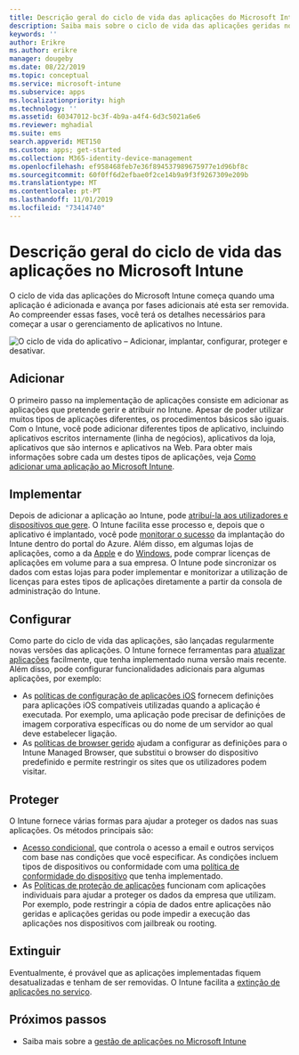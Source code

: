 ```yaml
---
title: Descrição geral do ciclo de vida das aplicações do Microsoft Intune
description: Saiba mais sobre o ciclo de vida das aplicações geridas no Microsoft Intune. O ciclo de vida das aplicações envolve adicionar, implementar, configurar, proteger e extinguir aplicações.
keywords: ''
author: Erikre
ms.author: erikre
manager: dougeby
ms.date: 08/22/2019
ms.topic: conceptual
ms.service: microsoft-intune
ms.subservice: apps
ms.localizationpriority: high
ms.technology: ''
ms.assetid: 60347012-bc3f-4b9a-a4f4-6d3c5021a6e6
ms.reviewer: mghadial
ms.suite: ems
search.appverid: MET150
ms.custom: apps; get-started
ms.collection: M365-identity-device-management
ms.openlocfilehash: ef958468feb7e36f894537989675977e1d96bf8c
ms.sourcegitcommit: 60f0ff6d2efbae0f2ce14b9a9f3f9267309e209b
ms.translationtype: MT
ms.contentlocale: pt-PT
ms.lasthandoff: 11/01/2019
ms.locfileid: "73414740"
---
```

# <a name="overview-of-the-app-lifecycle-in-microsoft-intune"></a>Descrição geral do ciclo de vida das aplicações no Microsoft Intune

O ciclo de vida das aplicações do Microsoft Intune começa quando uma aplicação é adicionada e avança por fases adicionais até esta ser removida. Ao compreender essas fases, você terá os detalhes necessários para começar a usar o gerenciamento de aplicativos no Intune.

![O ciclo de vida do aplicativo – Adicionar, implantar, configurar, proteger e desativar.](./media/app-lifecycle/app-lifecycle.png "o ciclo de vida do aplicativo do Intune")

## <a name="add"></a>Adicionar

O primeiro passo na implementação de aplicações consiste em adicionar as aplicações que pretende gerir e atribuir no Intune. Apesar de poder utilizar muitos tipos de aplicações diferentes, os procedimentos básicos são iguais. Com o Intune, você pode adicionar diferentes tipos de aplicativo, incluindo aplicativos escritos internamente (linha de negócios), aplicativos da loja, aplicativos que são internos e aplicativos na Web. Para obter mais informações sobre cada um destes tipos de aplicações, veja [Como adicionar uma aplicação ao Microsoft Intune](apps-add.md).

## <a name="deploy"></a>Implementar

Depois de adicionar a aplicação ao Intune, pode [atribuí-la aos utilizadores e dispositivos que gere](apps-deploy.md). O Intune facilita esse processo e, depois que o aplicativo é implantado, você pode [monitorar o sucesso](apps-monitor.md) da implantação do Intune dentro do portal do Azure. Além disso, em algumas lojas de aplicações, como a da [Apple](vpp-apps-ios.md) e do [Windows](windows-store-for-business.md), pode comprar licenças de aplicações em volume para a sua empresa. O Intune pode sincronizar os dados com estas lojas para poder implementar e monitorizar a utilização de licenças para estes tipos de aplicações diretamente a partir da consola de administração do Intune.

## <a name="configure"></a>Configurar

Como parte do ciclo de vida das aplicações, são lançadas regularmente novas versões das aplicações. O Intune fornece ferramentas para [atualizar aplicações](apps-add.md) facilmente, que tenha implementado numa versão mais recente. Além disso, pode configurar funcionalidades adicionais para algumas aplicações, por exemplo:

- As [políticas de configuração de aplicações iOS](app-configuration-policies-use-ios.md) fornecem definições para aplicações iOS compatíveis utilizadas quando a aplicação é executada. Por exemplo, uma aplicação pode precisar de definições de imagem corporativa específicas ou do nome de um servidor ao qual deve estabelecer ligação.
- As [políticas de browser gerido](app-configuration-managed-browser.md) ajudam a configurar as definições para o Intune Managed Browser, que substitui o browser do dispositivo predefinido e permite restringir os sites que os utilizadores podem visitar.

## <a name="protect"></a>Proteger

O Intune fornece várias formas para ajudar a proteger os dados nas suas aplicações. Os métodos principais são:

- [Acesso condicional](../protect/conditional-access.md), que controla o acesso a email e outros serviços com base nas condições que você especificar. As condições incluem tipos de dispositivos ou conformidade com uma [política de conformidade do dispositivo](../protect/device-compliance-get-started.md) que tenha implementado.
- As [Políticas de proteção de aplicações](app-protection-policy.md) funcionam com aplicações individuais para ajudar a proteger os dados da empresa que utilizam. Por exemplo, pode restringir a cópia de dados entre aplicações não geridas e aplicações geridas ou pode impedir a execução das aplicações nos dispositivos com jailbreak ou rooting.

## <a name="retire"></a>Extinguir

Eventualmente, é provável que as aplicações implementadas fiquem desatualizadas e tenham de ser removidas. O Intune facilita a [extinção de aplicações no serviço](../remote-actions/device-management.md).

## <a name="next-steps"></a>Próximos passos

- Saiba mais sobre a [gestão de aplicações no Microsoft Intune](app-management.md)
